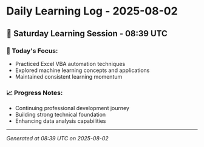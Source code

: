 # Daily Learning Log - 2025-08-02

## 📅 Saturday Learning Session - 08:39 UTC

### 🎯 Today's Focus:
- Practiced Excel VBA automation techniques
- Explored machine learning concepts and applications
- Maintained consistent learning momentum

### 📈 Progress Notes:
- Continuing professional development journey
- Building strong technical foundation
- Enhancing data analysis capabilities

---
*Generated at 08:39 UTC on 2025-08-02*
